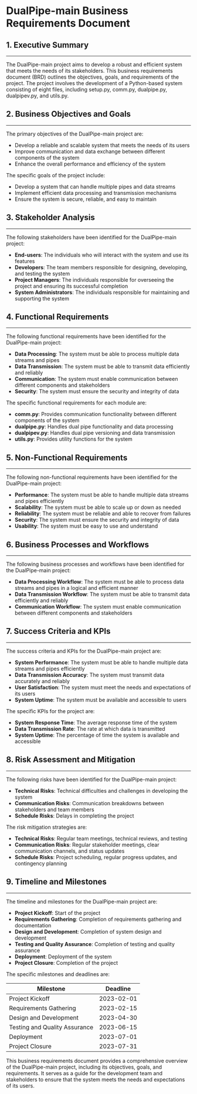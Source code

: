 **DualPipe-main Business Requirements Document**
==============================================

## 1. Executive Summary
---------------

The DualPipe-main project aims to develop a robust and efficient system that meets the needs of its stakeholders. This business requirements document (BRD) outlines the objectives, goals, and requirements of the project. The project involves the development of a Python-based system consisting of eight files, including setup.py, comm.py, dualpipe.py, dualpipev.py, and utils.py.

## 2. Business Objectives and Goals
-----------------------------

The primary objectives of the DualPipe-main project are:

*   Develop a reliable and scalable system that meets the needs of its users
*   Improve communication and data exchange between different components of the system
*   Enhance the overall performance and efficiency of the system

The specific goals of the project include:

*   Develop a system that can handle multiple pipes and data streams
*   Implement efficient data processing and transmission mechanisms
*   Ensure the system is secure, reliable, and easy to maintain

## 3. Stakeholder Analysis
----------------------

The following stakeholders have been identified for the DualPipe-main project:

*   **End-users**: The individuals who will interact with the system and use its features
*   **Developers**: The team members responsible for designing, developing, and testing the system
*   **Project Managers**: The individuals responsible for overseeing the project and ensuring its successful completion
*   **System Administrators**: The individuals responsible for maintaining and supporting the system

## 4. Functional Requirements
-------------------------

The following functional requirements have been identified for the DualPipe-main project:

*   **Data Processing**: The system must be able to process multiple data streams and pipes
*   **Data Transmission**: The system must be able to transmit data efficiently and reliably
*   **Communication**: The system must enable communication between different components and stakeholders
*   **Security**: The system must ensure the security and integrity of data

The specific functional requirements for each module are:

*   **comm.py**: Provides communication functionality between different components of the system
*   **dualpipe.py**: Handles dual pipe functionality and data processing
*   **dualpipev.py**: Handles dual pipe versioning and data transmission
*   **utils.py**: Provides utility functions for the system

## 5. Non-Functional Requirements
-----------------------------

The following non-functional requirements have been identified for the DualPipe-main project:

*   **Performance**: The system must be able to handle multiple data streams and pipes efficiently
*   **Scalability**: The system must be able to scale up or down as needed
*   **Reliability**: The system must be reliable and able to recover from failures
*   **Security**: The system must ensure the security and integrity of data
*   **Usability**: The system must be easy to use and understand

## 6. Business Processes and Workflows
---------------------------------

The following business processes and workflows have been identified for the DualPipe-main project:

*   **Data Processing Workflow**: The system must be able to process data streams and pipes in a logical and efficient manner
*   **Data Transmission Workflow**: The system must be able to transmit data efficiently and reliably
*   **Communication Workflow**: The system must enable communication between different components and stakeholders

## 7. Success Criteria and KPIs
---------------------------

The success criteria and KPIs for the DualPipe-main project are:

*   **System Performance**: The system must be able to handle multiple data streams and pipes efficiently
*   **Data Transmission Accuracy**: The system must transmit data accurately and reliably
*   **User Satisfaction**: The system must meet the needs and expectations of its users
*   **System Uptime**: The system must be available and accessible to users

The specific KPIs for the project are:

*   **System Response Time**: The average response time of the system
*   **Data Transmission Rate**: The rate at which data is transmitted
*   **System Uptime**: The percentage of time the system is available and accessible

## 8. Risk Assessment and Mitigation
---------------------------------

The following risks have been identified for the DualPipe-main project:

*   **Technical Risks**: Technical difficulties and challenges in developing the system
*   **Communication Risks**: Communication breakdowns between stakeholders and team members
*   **Schedule Risks**: Delays in completing the project

The risk mitigation strategies are:

*   **Technical Risks**: Regular team meetings, technical reviews, and testing
*   **Communication Risks**: Regular stakeholder meetings, clear communication channels, and status updates
*   **Schedule Risks**: Project scheduling, regular progress updates, and contingency planning

## 9. Timeline and Milestones
-------------------------

The timeline and milestones for the DualPipe-main project are:

*   **Project Kickoff**: Start of the project
*   **Requirements Gathering**: Completion of requirements gathering and documentation
*   **Design and Development**: Completion of system design and development
*   **Testing and Quality Assurance**: Completion of testing and quality assurance
*   **Deployment**: Deployment of the system
*   **Project Closure**: Completion of the project

The specific milestones and deadlines are:

| Milestone | Deadline |
| --- | --- |
| Project Kickoff | 2023-02-01 |
| Requirements Gathering | 2023-02-15 |
| Design and Development | 2023-04-30 |
| Testing and Quality Assurance | 2023-06-15 |
| Deployment | 2023-07-01 |
| Project Closure | 2023-07-31 |

This business requirements document provides a comprehensive overview of the DualPipe-main project, including its objectives, goals, and requirements. It serves as a guide for the development team and stakeholders to ensure that the system meets the needs and expectations of its users.